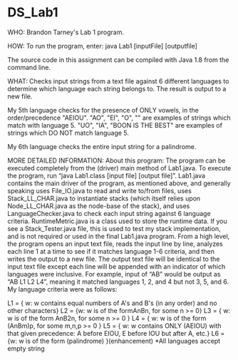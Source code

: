 # DS_Lab1
WHO: Brandon Tarney's Lab 1 program. 

HOW: To run the program, enter:  java Lab1 [inputFile] [outputfile]

The source code in this assignment can be compiled with Java 1.8 from the command line.

WHAT: Checks input strings from a text file against 6 different languages to determine which 
language each string belongs to. The result is output to a new file.


 My 5th language checks for the presence of ONLY vowels, in the order/precedence 
"AEIOU". "AO", "EI", "O", "" are examples of strings which match with language 5. 
"UO", "IA", "BOON IS THE BEST" are examples of strings which DO NOT match language 5.

My 6th language checks the entire input string for a palindrome.




MORE DETAILED INFORMATION:
About this program:
The program can be executed completely from the (driver) main method of Lab1.java. 
To execute the program, run “java Lab1.class [input file] [output file]”. 
Lab1.java contains the main driver of the program, as mentioned above, 
and generally speaking uses File_IO.java to read and write to/from files, 
uses Stack_LL_CHAR.java to instantiate stacks (which itself relies upon Node_LL_CHAR.java as the node-base of the stack), 
and uses LanguageChecker.java to check each input string against 6 language criteria. 
RuntimeMetric.java is a class used to store the runtime data. 
If you see a Stack_Tester.java file, this is used to test my stack implementation, and is not required or used in the final Lab1.java program.
From a high level, the program opens an input text file, 
reads the input line by line, analyzes each line 1 at a time to see if it matches language 1-6 criteria, 
and then writes the output to a new file. 
The output text file will be identical to the input text file 
except each line will be appended with an indicator of which languages were inclusive. 
For example, input of “AB” would be output as “AB       L1  L2  L4”, 
meaning it matched languages 1, 2, and 4 but not 3, 5, and 6. 
My language criteria were as follows: 

L1 = { w: w contains equal numbers of A's and B's (in any order) and no other characters} 
L2 = {w: w is of the formAnBn, for some n >= 0}
L3 = { w: w is of the form AnB2n, for some n >= 0 }
L4 = { w: w is of the form (AnBm)p, for some m,n,p >= 0 }
L5 = { w: w contains ONLY (AEIOU) with that given precedence: A before EIOU, E before IOU but after A, etc.}
L6 = {w: w is of the form (palindrome) }(enhancement)
*All languages accept empty string